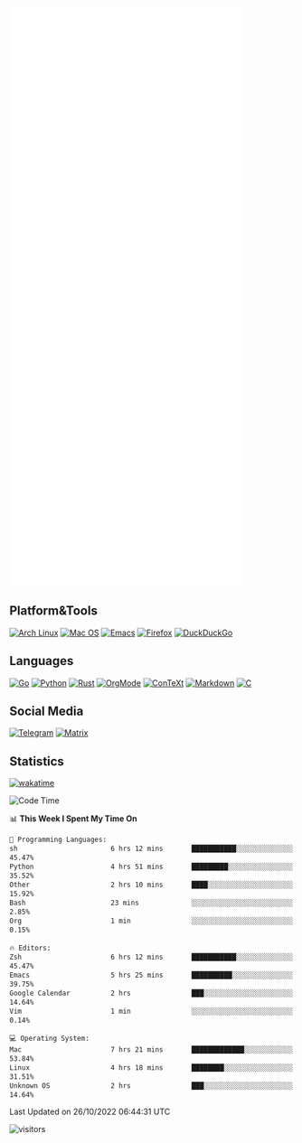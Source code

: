 ![Metrics](https://github.com/SteamedFish/SteamedFish/blob/master/github-metrics.svg)

## Platform&Tools

[![Arch Linux](https://img.shields.io/badge/ArchLinux-1793D1?logo=arch-linux&logoColor=fff&style=flat-square)](https://archlinux.org/)
[![Mac OS](https://img.shields.io/badge/MacOS-000000?style=flat-square&logo=macos&logoColor=F0F0F0)](https://www.apple.com/macos/)
[![Emacs](https://img.shields.io/badge/Emacs-%237F5AB6.svg?&style=flat-square&logo=gnu-emacs&logoColor=white)](https://www.gnu.org/software/emacs/)
[![Firefox](https://img.shields.io/badge/Firefox-FF7139?style=flat-square&logo=Firefox-Browser&logoColor=white)](https://firefox.com/)
[![DuckDuckGo](https://img.shields.io/badge/DuckDuckGo-DE5833?style=flat-square&logo=DuckDuckGo&logoColor=white)](https://duckduckgo.com/)

## Languages

[![Go](https://img.shields.io/badge/Golang-%2300ADD8.svg?style=flat-square&logo=go&logoColor=white)](https://golang.org/)
[![Python](https://img.shields.io/badge/Python-3670A0?style=flat-square&logo=python&logoColor=ffdd54)](https://www.python.org/)
[![Rust](https://img.shields.io/badge/Rust-%23000000.svg?style=flat-square&logo=rust&logoColor=white)](https://www.rust-lang.org/)
[![OrgMode](https://img.shields.io/badge/OrgMode-%23000000.svg?style=flat-square&logo=org&logoColor=white)](https://orgmode.org/)
[![ConTeXt](https://img.shields.io/badge/ConTeXt-%23008080.svg?style=flat-square&logo=latex&logoColor=white)](https://contextgarden.net/)
[![Markdown](https://img.shields.io/badge/MarkDown-%23000000.svg?style=flat-square&logo=markdown&logoColor=white)](https://daringfireball.net/projects/markdown/)
[![C](https://img.shields.io/badge/C-%2300599C.svg?style=flat-square&logo=c&logoColor=white)](https://www.iso.org/standard/74528.html)

## Social Media
[![Telegram](https://img.shields.io/badge/SteamedFish-2CA5E0?style=social&logo=telegram&logoColor=white)](https://t.me/SteamedFish)
[![Matrix](https://img.shields.io/badge/SteamedFish-2CA5E0?style=social&logo=matrix&logoColor=black)](https://matrix.to/#/@i:steamedfish.org)

## Statistics
[![wakatime](https://wakatime.com/badge/user/168280d6-fcf2-4b4f-ad3a-dc4612f35b38.svg)](https://wakatime.com/@168280d6-fcf2-4b4f-ad3a-dc4612f35b38)

<!--START_SECTION:waka-->
![Code Time](http://img.shields.io/badge/Code%20Time-2%2C090%20hrs%2015%20mins-blue)

📊 **This Week I Spent My Time On** 

```text
💬 Programming Languages: 
sh                       6 hrs 12 mins       ███████████░░░░░░░░░░░░░░   45.47% 
Python                   4 hrs 51 mins       █████████░░░░░░░░░░░░░░░░   35.52% 
Other                    2 hrs 10 mins       ████░░░░░░░░░░░░░░░░░░░░░   15.92% 
Bash                     23 mins             ░░░░░░░░░░░░░░░░░░░░░░░░░   2.85% 
Org                      1 min               ░░░░░░░░░░░░░░░░░░░░░░░░░   0.15%

🔥 Editors: 
Zsh                      6 hrs 12 mins       ███████████░░░░░░░░░░░░░░   45.47% 
Emacs                    5 hrs 25 mins       ██████████░░░░░░░░░░░░░░░   39.75% 
Google Calendar          2 hrs               ███░░░░░░░░░░░░░░░░░░░░░░   14.64% 
Vim                      1 min               ░░░░░░░░░░░░░░░░░░░░░░░░░   0.14%

💻 Operating System: 
Mac                      7 hrs 21 mins       █████████████░░░░░░░░░░░░   53.84% 
Linux                    4 hrs 18 mins       ████████░░░░░░░░░░░░░░░░░   31.51% 
Unknown OS               2 hrs               ███░░░░░░░░░░░░░░░░░░░░░░   14.64%

```


 Last Updated on 26/10/2022 06:44:31 UTC
<!--END_SECTION:waka-->

![visitors](https://visitor-badge.laobi.icu/badge?page_id=SteamedFish.SteamedFish)
